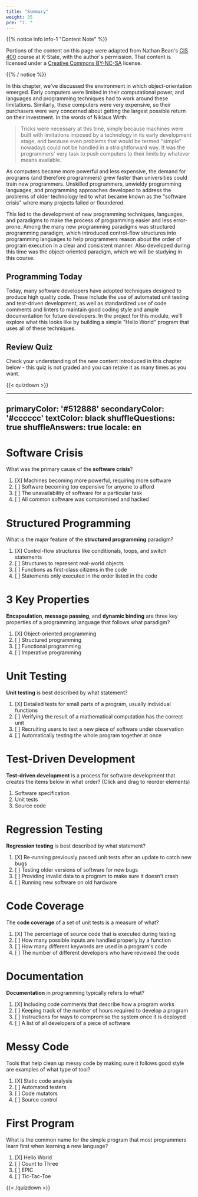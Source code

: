 ```yaml
---
title: "Summary"
weight: 35
pre: "7. "
---
```

{{% notice info info-1 "Content Note" %}}

Portions of the content on this page were adapted from Nathan Bean's [CIS 400](https://textbooks.cs.ksu.edu/cis400/1-object-orientation/00-introduction/02-the-growth-of-computing/) course at K-State, with the author's permission. That content is licensed under a [Creative Commons BY-NC-SA](https://creativecommons.org/licenses/by-nc-sa/4.0/) license.

{{% / notice %}}

In this chapter, we've discussed the environment in which object-orientation emerged.  Early computers were limited in their computational power, and languages and programming techniques had to work around these limitations. Similarly, these computers were very expensive, so their purchasers were very concerned about getting the largest possible return on their investment.  In the words of Niklaus Wirth:

<blockquote>
Tricks were necessary at this time, simply because machines were built with limitations imposed by a technology in its early development stage, and because even problems that would be termed "simple" nowadays could not be handled in a straightforward way.  It was the programmers' very task to push computers to their limits by whatever means available.
</blockquote>

As computers became more powerful and less expensive, the demand for programs (and therefore programmers) grew faster than universities could train new programmers.  Unskilled programmers, unwieldy programming languages, and programming approaches developed to address the problems of older technology led to what became known as the "software crisis" where many projects failed or floundered.

This led to the development of new programming techniques, languages, and paradigms to make the process of programming easier and less error-prone. Among the many new programming paradigms was structured programming paradigm, which introduced control-flow structures into programming languages to help programmers reason about the order of program execution in a clear and consistent manner.  Also developed during this time was the object-oriented paradigm, which we will be studying in this course.

## Programming Today

Today, many software developers have adopted techniques designed to produce high quality code. These include the use of automated unit testing and test-driven development, as well as standardized use of code comments and linters to maintain good coding style and ample documentation for future developers. In the project for this module, we'll explore what this looks like by building a simple "Hello World" program that uses all of these techniques. 

## Review Quiz

Check your understanding of the new content introduced in this chapter below - this quiz is not graded and you can retake it as many times as you want.

{{< quizdown >}}

---
primaryColor: '#512888'
secondaryColor: '#cccccc'
textColor: black
shuffleQuestions: true
shuffleAnswers: true
locale: en
---

# Software Crisis

What was the primary cause of the **software crisis**?

1. [X] Machines becoming more powerful, requiring more software
1. [ ] Software becoming too expensive for anyone to afford
1. [ ] The unavailability of software for a particular task
1. [ ] All common software was compromised and hacked

# Structured Programming

What is the major feature of the **structured programming** paradigm?

1. [X] Control-flow structures like conditionals, loops, and switch statements
1. [ ] Structures to represent real-world objects
1. [ ] Functions as first-class citizens in the code
1. [ ] Statements only executed in the order listed in the code

# 3 Key Properties

**Encapsulation**, **message passing**, and **dynamic binding** are three key properties of a programming language that follows what paradigm?

1. [X] Object-oriented programming
1. [ ] Structured programming
1. [ ] Functional programming
1. [ ] Imperative programming

# Unit Testing

**Unit testing** is best described by what statement?

1. [X] Detailed tests for small parts of a program, usually individual functions
1. [ ] Verifying the result of a mathematical computation has the correct unit
1. [ ] Recruiting users to test a new piece of software under observation
1. [ ] Automatically testing the whole program together at once

# Test-Driven Development

**Test-driven development** is a process for software development that creates the items below in what order? (Click and drag to reorder elements)

1. Software specification
2. Unit tests
3. Source code

# Regression Testing

**Regression testing** is best described by what statement?

1. [X] Re-running previously passed unit tests after an update to catch new bugs
1. [ ] Testing older versions of software for new bugs
1. [ ] Providing invalid data to a program to make sure it doesn't crash
1. [ ] Running new software on old hardware

# Code Coverage

The **code coverage** of a set of unit tests is a measure of what?

1. [X] The percentage of source code that is executed during testing
1. [ ] How many possible inputs are handled properly by a function
1. [ ] How many different keywords are used in a program's code
1. [ ] The number of different developers who have reviewed the code

# Documentation

**Documentation** in programming typically refers to what?

1. [X] Including code comments that describe how a program works
1. [ ] Keeping track of the number of hours required to develop a program
1. [ ] Instructions for ways to compromise the system once it is deployed
1. [ ] A list of all developers of a piece of software

# Messy Code

Tools that help clean up messy code by making sure it follows good style are examples of what type of tool?

1. [X] Static code analysis
1. [ ] Automated testers
1. [ ] Code mutators
1. [ ] Source control

# First Program

What is the common name for the simple program that most programmers learn first when learning a new language? 

1. [X] Hello World
1. [ ] Count to Three
1. [ ] EPIC
1. [ ] Tic-Tac-Toe

{{< /quizdown >}}
